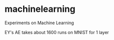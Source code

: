 # machinelearning
Experiments on Machine Learning

EY's AE takes about 1600 runs on MNIST for 1 layer

